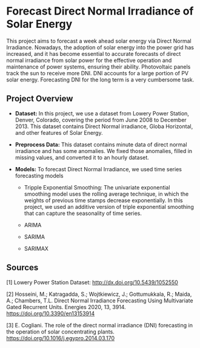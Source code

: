 # Forecast Direct Normal Irradiance of Solar Energy

This project aims to forecast a week ahead solar energy via Direct Normal Irradiance. Nowadays, the adoption of solar energy into the power grid has increased, and it has become essential to accurate forecasts of direct normal irradiance from solar power for the effective operation and maintenance of power systems, ensuring their ability. Photovoltaic panels track the sun to receive more DNI. DNI accounts for a large portion of PV solar energy. Forecasting DNI for the long term is a very cumbersome task.


## Project Overview

- **Dataset:** In this project, we use a dataset from Lowery Power Station, Denver, Colorado, covering the period from June 2008 to December 2013. This dataset contains Direct Normal irradiance, Globa Horizontal, and other features of Solar Energy. 

- **Preprocess Data:** This dataset contains minute data of direct normal irradiance and has some anomalies. We fixed those anomalies, filled in missing values, and converted it to an hourly dataset.

- **Models:** To forecast Direct Normal Irradiance, we used time series forecasting models

     - Tripple Exponential Smoothing: The univariate exponential smoothing model uses the rolling average technique, in which the weights of previous time stamps decrease               exponentially. In this project, we used an additive version of triple exponential smoothing that can capture the seasonality of time series. 
     
     - ARIMA
     
     - SARIMA
     
     - SARIMAX



## Sources
[1] Lowery Power Station Dataset: http://dx.doi.org/10.5439/1052550

[2] Hosseini, M.; Katragadda, S.; Wojtkiewicz, J.; Gottumukkala, R.; Maida, A.; Chambers, T.L. Direct Normal Irradiance Forecasting Using Multivariate Gated Recurrent Units. Energies 2020, 13, 3914. https://doi.org/10.3390/en13153914

[3] E. Cogliani. The role of the direct normal irradiance (DNI) forecasting in the operation of solar concentrating plants. https://doi.org/10.1016/j.egypro.2014.03.170

